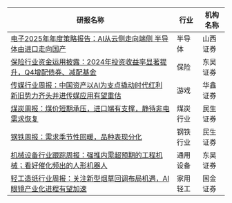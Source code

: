 | 研报名称 | 行业 | 机构名称 |
|------|----------|--------------|
| [电子2025年年度策略报告：AI从云侧走向端侧 半导体由进口走向国产](https://pdf.dfcfw.com/pdf/H3_AP202502211643371565_1.pdf?1740308749000.pdf) | 半导体 | 山西证券| 
| [保险行业资金运用披露：2024年投资收益率显著提升，Q4增配债券、减配基金](https://pdf.dfcfw.com/pdf/H3_AP202502221643388659_1.pdf?1740308749000.pdf) | 保险 | 东吴证券| 
| [传媒行业周报：中国资产以AI为支点撬动时代红利 新旧势力齐头并进传媒应用有望重估](https://pdf.dfcfw.com/pdf/H3_AP202502221643393418_1.pdf?1740304974000.pdf) | 游戏 | 华鑫证券| 
| [煤炭周报：煤价短期承压，进口端有支撑，静待非电需求恢复](https://pdf.dfcfw.com/pdf/H3_AP202502221643395685_1.pdf?1740307215000.pdf) | 煤炭行业 | 民生证券| 
| [钢铁周报：需求季节性回暖，品种表现分化](https://pdf.dfcfw.com/pdf/H3_AP202502221643395755_1.pdf?1740307009000.pdf) | 钢铁行业 | 民生证券| 
| [机械设备行业跟踪周报：强推内需超预期的工程机械；看好催化频出的人形机器人](https://pdf.dfcfw.com/pdf/H3_AP202502231643407030_1.pdf?1740312947000.pdf) | 通用设备 | 东吴证券| 
| [轻工造纸行业周报：关注新型烟草回调布局机遇，AI眼镜产业化进程有望加速](https://pdf.dfcfw.com/pdf/H3_AP202502231643406970_1.pdf?1740310997000.pdf) | 家用轻工 | 国金证券| 
